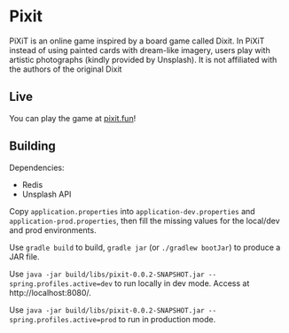 # Pixit

PiXiT is an online game inspired by a board game called Dixit. In PiXiT instead of using painted cards with dream-like
imagery, users play with artistic photographs (kindly provided by Unsplash). It is not affiliated
with the authors of the original Dixit

## Live

You can play the game at [pixit.fun](https://pixit.fun/)!

## Building

Dependencies:

- Redis
- Unsplash API

Copy `application.properties` into `application-dev.properties` and `application-prod.properties`, then fill the missing
values for the local/dev and prod environments.

Use `gradle build` to build, `gradle jar` (or `./gradlew bootJar`) to produce a JAR file.

Use `java -jar build/libs/pixit-0.0.2-SNAPSHOT.jar --spring.profiles.active=dev` to run locally in dev mode. Access
at http://localhost:8080/.

Use `java -jar build/libs/pixit-0.0.2-SNAPSHOT.jar --spring.profiles.active=prod` to run in production mode.